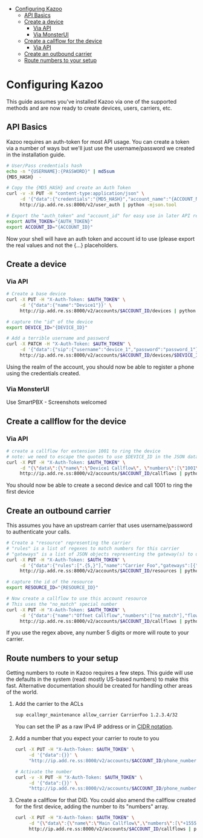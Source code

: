 - [Configuring Kazoo](#org2c87c09)
  - [API Basics](#orgc19aa2a)
  - [Create a device](#org4bd6265)
    - [Via API](#org57c85ce)
    - [Via MonsterUI](#org0a15515)
  - [Create a callflow for the device](#orgf82b2fe)
    - [Via API](#org901af58)
  - [Create an outbound carrier](#org23933fd)
  - [Route numbers to your setup](#org7a28157)



<a id="org2c87c09"></a>

# Configuring Kazoo

This guide assumes you've installed Kazoo via one of the supported methods and are now ready to create devices, users, carriers, etc.


<a id="orgc19aa2a"></a>

## API Basics

Kazoo requires an auth-token for most API usage. You can create a token via a number of ways but we'll just use the username/password we created in the installation guide.

```bash
# User/Pass credentials hash
echo -n "{USERNAME}:{PASSWORD}" | md5sum
{MD5_HASH}  -

# Copy the {MD5_HASH} and create an Auth Token
curl -v -X PUT -H "content-type:application/json" \
     -d '{"data":{"credentials":"{MD5_HASH}","account_name":"{ACCOUNT_NAME}"}}' \
     http://ip.add.re.ss:8000/v2/user_auth | python -mjson.tool

# Export the "auth_token" and "account_id" for easy use in later API requests
export AUTH_TOKEN="{AUTH_TOKEN}"
export ACCOUNT_ID="{ACCOUNT_ID}"
```

Now your shell will have an auth token and account id to use (please export the real values and not the {&#x2026;} placeholders.


<a id="org4bd6265"></a>

## Create a device


<a id="org57c85ce"></a>

### Via API

```bash
# Create a base device
curl -X PUT -H "X-Auth-Token: $AUTH_TOKEN" \
     -d '{"data":{"name":"Device1"}}' \
     http://ip.add.re.ss:8000/v2/accounts/$ACCOUNT_ID/devices | python -mjson.tool

# capture the "id" of the device
export DEVICE_ID="{DEVICE_ID}"

# Add a terrible username and password
curl -X PATCH -H "X-Auth-Token: $AUTH_TOKEN" \
     -d '{"data":{"sip":{"username":"device_1","password":"password_1"}}}' \
     http://ip.add.re.ss:8000/v2/accounts/$ACCOUNT_ID/devices/$DEVICE_ID | python -mjson.tool
```

Using the realm of the account, you should now be able to register a phone using the credentials created.


<a id="org0a15515"></a>

### Via MonsterUI

Use SmartPBX - Screenshots welcomed


<a id="orgf82b2fe"></a>

## Create a callflow for the device


<a id="org901af58"></a>

### Via API

```bash
# create a callflow for extension 1001 to ring the device
# note: we need to escape the quotes to use $DEVICE_ID in the JSON data
curl -X PUT -H "X-Auth-Token: $AUTH_TOKEN" \
     -d "{\"data\":{\"name\":\"Device1 Callflow\", \"numbers\":[\"1001\"], \"flow\":{\"module\":\"device\",\"data\":{\"id\":\"$DEVICE_ID\"}}}}" \
     http://ip.add.re.ss:8000/v2/accounts/$ACCOUNT_ID/callflows | python -mjson.tool
```

You should now be able to create a second device and call 1001 to ring the first device


<a id="org23933fd"></a>

## Create an outbound carrier

This assumes you have an upstream carrier that uses username/password to authenticate your calls.

```bash
# Create a "resource" representing the carrier
# "rules" is a list of regexes to match numbers for this carrier
# "gateways" is a list of JSON objects representing the gateway(s) to use
curl -X PUT -H "X-Auth-Token: $AUTH_TOKEN" \
     -d '{"data":{"rules":[".{5,}"],"name":"Carrier Foo","gateways":[{"realm":"sip.carrier.com","server":"sip.carrier.com","username":"your_username","password":"your_password","enabled":true}]}}' \
     http://ip.add.re.ss:8000/v2/accounts/$ACCOUNT_ID/resources | python -mjson.tool

# capture the id of the resource
export RESOURCE_ID="{RESOURCE_ID}"

# Now create a callflow to use this account resource
# This uses the "no_match" special number
curl -X PUT -H "X-Auth-Token: $AUTH_TOKEN" \
     -d '{"data":{"name":"Offnet Callflow","numbers":["no_match"],"flow":{"module":"resources","data":{"use_local_resources":true}}}}' \
     http://ip.add.re.ss:8000/v2/accounts/$ACCOUNT_ID/callflows | python -mjson.tool
```

If you use the regex above, any number 5 digits or more will route to your carrier.


<a id="org7a28157"></a>

## Route numbers to your setup

Getting numbers to route in Kazoo requires a few steps. This guide will use the defaults in the system (read: mostly US-based numbers) to make this fast. Alternative documentation should be created for handling other areas of the world.

1.  Add the carrier to the ACLs

    ```bash
    sup ecallmgr_maintenance allow_carrier CarrierFoo 1.2.3.4/32
    ```

    You can set the IP as a raw IPv4 IP address or in [CIDR notation](https://en.wikipedia.org/wiki/Classless_Inter-Domain_Routing#CIDR_notation).
2.  Add a number that you expect your carrier to route to you

    ```bash
    curl -X PUT -H "X-Auth-Token: $AUTH_TOKEN" \
         -d '{"data":{}}' \
         "http://ip.add.re.ss:8000/v2/accounts/$ACCOUNT_ID/phone_numbers/+15551234567" | python -mjson.tool

    # Activate the number
    curl -v -X PUT -H "X-Auth-Token: $AUTH_TOKEN" \
         -d '{"data":{}}' \
         "http://ip.add.re.ss:8000/v2/accounts/$ACCOUNT_ID/phone_numbers/+15551234567/activate" | python -mjson.tool
    ```
3.  Create a callflow for that DID. You could also amend the callflow created for the first device, adding the number to its "numbers" array.

    ```bash
    curl -X PUT -H "X-Auth-Token: $AUTH_TOKEN" \
         -d "{\"data\":{\"name\":\"Main Callflow\",\"numbers\":[\"+15551234567\"],\"flow\":{\"module\":\"device\",\"data\":{\"id\":\"$DEVICE_ID\"}}}}" \
         http://ip.add.re.ss:8000/v2/accounts/$ACCOUNT_ID/callflows | python -mjson.tool
    ```
